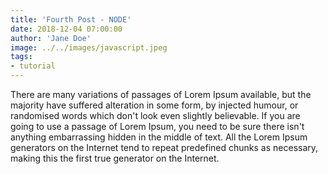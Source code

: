 ```yaml
---
title: 'Fourth Post - NODE'
date: 2018-12-04 07:00:00
author: 'Jane Doe'
image: ../../images/javascript.jpeg
tags:
- tutorial
---
```


There are many variations of passages of Lorem Ipsum available, but the majority have suffered alteration in some form, by injected humour, or randomised words which don't look even slightly believable. If you are going to use a passage of Lorem Ipsum, you need to be sure there isn't anything embarrassing hidden in the middle of text. All the Lorem Ipsum generators on the Internet tend to repeat predefined chunks as necessary, making this the first true generator on the Internet.